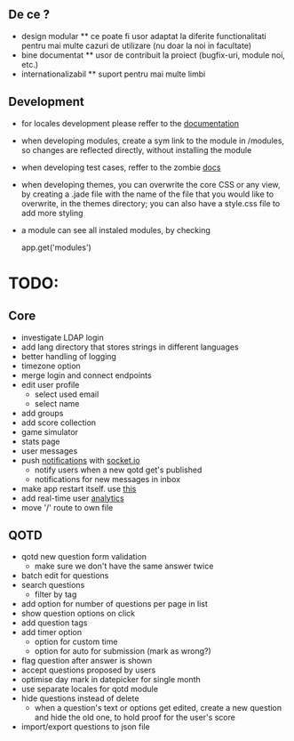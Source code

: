 ## De ce ?
* design modular
** ce poate fi usor adaptat la diferite functionalitati pentru mai multe cazuri
de utilizare (nu doar la noi in facultate)
* bine documentat
** usor de contribuit la proiect (bugfix-uri, module noi, etc.)
* internationalizabil
** suport pentru mai multe limbi

## Development
* for locales development please reffer to the [documentation](https://github.com/jeresig/i18n-node-2)
* when developing modules, create a sym link to the module in /modules, so changes
are reflected directly, without installing the module
* when developing test cases, reffer to the zombie [docs](http://zombie.js.org/#assertions)
* when developing themes, you can overwrite the core CSS or any view, by creating
a .jade file with the name of the file that you would like to overwrite, in the
themes directory; you can also have a style.css file to add more styling
* a module can see all instaled modules, by checking

	app.get('modules')


# TODO:

## Core
* investigate LDAP login
* add lang directory that stores strings in different languages
* better handling of logging
* timezone option
* merge login and connect endpoints
* edit user profile
	* select used email
	* select name
* add groups
* add score collection
* game simulator
* stats page
* user messages
* push [notifications](http://notifyjs.com/) with [socket.io](http://gonzalo123.com/2011/05/23/real-time-notifications-part-ii-now-with-node-js-and-socket-io/)
	* notify users when a new qotd get's published
	* notifications for new messages in inbox
* make app restart itself. use [this](https://www.npmjs.com/package/forever)
* add real-time user [analytics](http://coenraets.org/blog/2012/10/real-time-web-analytics-with-node-js-and-socket-io/)
* move '/' route to own file


## QOTD
* qotd new question form validation
	* make sure we don't have the same answer twice
* batch edit for questions
* search questions
	* filter by tag
* add option for number of questions per page in list
* show question options on click
* add question tags
* add timer option
	* option for custom time
	* option for auto for submission (mark as wrong?)
* flag question after answer is shown
* accept questions proposed by users
* optimise day mark in datepicker for single month
* use separate locales for qotd module
* hide questions instead of delete
	* when a question's text or options get edited, create a new question and
	hide the old one, to hold proof for the user's score
* import/export questions to json file

